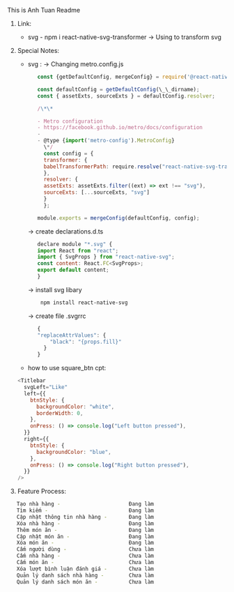 This is Anh Tuan Readme

1. Link:

   - svg - npm i react-native-svg-transformer
     -> Using to transform svg

2. Special Notes:

   - svg :
     -> Changing metro.config.js

     ```js
        const {getDefaultConfig, mergeConfig} = require('@react-native/metro-config');

        const defaultConfig = getDefaultConfig(\_\_dirname);
        const { assetExts, sourceExts } = defaultConfig.resolver;

        /\*\*

        - Metro configuration
        - https://facebook.github.io/metro/docs/configuration
        -
        - @type {import('metro-config').MetroConfig}
          \*/
          const config = {
          transformer: {
          babelTransformerPath: require.resolve("react-native-svg-transformer")
          },
          resolver: {
          assetExts: assetExts.filter((ext) => ext !== "svg"),
          sourceExts: [...sourceExts, "svg"]
          }
          };

        module.exports = mergeConfig(defaultConfig, config);
     ```

     -> create declarations.d.ts

     ```js
        declare module "*.svg" {
        import React from "react";
        import { SvgProps } from "react-native-svg";
        const content: React.FC<SvgProps>;
        export default content;
        }
     ```

     -> install svg libary

     ```sh
         npm install react-native-svg
     ```

     -> create file .svgrrc

     ```js
        {
        "replaceAttrValues": {
            "black": "{props.fill}"
          }
        }
     ```

   - how to use square_btn cpt:

   ```js
   <Titlebar
     svgLeft="Like"
     left={{
       btnStyle: {
         backgroundColor: "white",
         borderWidth: 0,
       },
       onPress: () => console.log("Left button pressed"),
     }}
     right={{
       btnStyle: {
         backgroundColor: "blue",
       },
       onPress: () => console.log("Right button pressed"),
     }}
   />
   ```

3. Feature Process:

```sh
   Tạo nhà hàng -                      Đang làm
   Tìm kiếm -                          Đang làm
   Cập nhật thông tin nhà hàng -       Đang làm
   Xóa nhà hàng -                      Đang làm
   Thêm món ăn -                       Đang làm
   Cập nhật món ăn -                   Đang làm
   Xóa món ăn -                        Đang làm
   Cấm người dùng -                    Chưa làm
   Cấm nhà hàng -                      Chưa làm
   Cấm món ăn -                        Chưa làm
   Xóa lượt bình luận đánh giá -       Chưa làm
   Quản lý danh sách nhà hàng -        Chưa làm
   Quản lý danh sách món ăn -          Chưa làm
```
